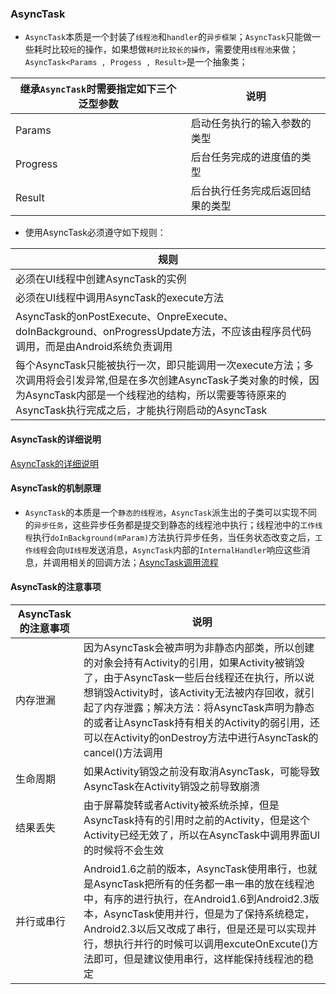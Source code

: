 ### AsyncTask
+ `AsyncTask`本质是一个封装了`线程池`和`handler`的`异步框架`；`AsyncTask`只能做一些耗时比较`短`的操作，如果想做`耗时比较长的操作`，需要使用`线程池`来做；`AsyncTask<Params , Progess , Result>`是一个抽象类；

|继承`AsyncTask`时需要指定如下三个泛型参数|说明|
|------|------|
|Params|启动任务执行的输入参数的类型|
|Progress|后台任务完成的进度值的类型|
|Result|后台执行任务完成后返回结果的类型|

+ 使用AsyncTask必须遵守如下规则：

|规则|
|------|
|必须在UI线程中创建AsyncTask的实例|
|必须在UI线程中调用AsyncTask的execute方法|
|AsyncTask的onPostExecute、OnpreExecute、doInBackground、onProgressUpdate方法，不应该由程序员代码调用，而是由Android系统负责调用|
|每个AsyncTask只能被执行一次，即只能调用一次execute方法；多次调用将会引发异常,但是在多次创建AsyncTask子类对象的时候，因为AsyncTask内部是一个线程池的结构，所以需要等待原来的AsyncTask执行完成之后，才能执行刚启动的AsyncTask|
#### AsyncTask的详细说明
[AsyncTask的详细说明](https://github.com/ningbaoqi/Handler/commit/02c908c81d92b220359543b8fa4962855bba5aa8)
#### AsyncTask的机制原理
+ `AsyncTask`的本质是一个`静态的线程池`，`AsyncTask`派生出的子类可以实现不同的`异步任务`，这些异步任务都是提交到静态的线程池中执行；线程池中的`工作线程`执行`doInBackground(mParam)`方法执行异步任务，当任务状态改变之后，`工作线程`会向`UI线程`发送消息，`AsyncTask`内部的`InternalHandler`响应这些消息，并调用相关的回调方法；[AsyncTask调用流程](https://github.com/ningbaoqi/Handler/commit/c0c6d7d95b07f9c6fe7652155e829728fdaabf9c)
#### AsyncTask的注意事项

|AsyncTask的注意事项|说明|
|------|------|
|内存泄漏|因为AsyncTask会被声明为非静态内部类，所以创建的对象会持有Activity的引用，如果Activity被销毁了，由于AsyncTask一些后台线程还在执行，所以说想销毁Activity时，该Activity无法被内存回收，就引起了内存泄露；解决方法：将AsyncTask声明为静态的或者让AsyncTask持有相关的Activity的弱引用，还可以在Activity的onDestroy方法中进行AsyncTask的cancel()方法调用|
|生命周期|如果Activity销毁之前没有取消AsyncTask，可能导致AsyncTask在Activity销毁之前导致崩溃|
|结果丢失|由于屏幕旋转或者Activity被系统杀掉，但是AsyncTask持有的引用时之前的Activity，但是这个Activity已经无效了，所以在AsyncTask中调用界面UI的时候将不会生效|
|并行或串行|Android1.6之前的版本，AsyncTask使用串行，也就是AsyncTask把所有的任务都一串一串的放在线程池中，有序的进行执行，在Android1.6到Android2.3版本，AsyncTask使用并行，但是为了保持系统稳定，Android2.3以后又改成了串行，但是还是可以实现并行，想执行并行的时候可以调用excuteOnExcute()方法即可，但是建议使用串行，这样能保持线程池的稳定|
